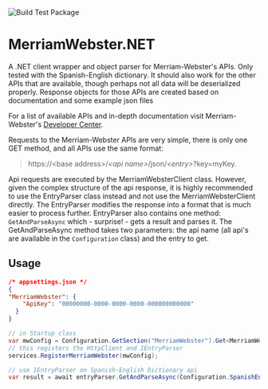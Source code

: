 ![Build Test Package](https://github.com/HannoZ/MerriamWebster.NET/workflows/Build%20Test%20Package/badge.svg)

# MerriamWebster.NET
A .NET client wrapper and object parser for Merriam-Webster's APIs. Only tested with the Spanish-English dictionary. It should also work for the other APIs that are available, though perhaps not all data will be deserialized properly. Response objects for those APIs are created based on documentation and some example json files 

For a list of available APIs and in-depth documentation visit Merriam-Webster's [Developer Center](https://dictionaryapi.com/).

Requests to the Merriam-Webster APIs are very simple, there is only one GET method, and all APIs use the same format: 
> https://\<base address\>/_\<api name\>_/json/_\<entry\>_?key=myKey. 

Api requests are executed by the MerriamWebsterClient class. However, given the complex structure of the api response, it is highly recommended to use the EntryParser class instead and not use the MerriamWebsterClient directly. The EntryParser modifies the response into a format that is much easier to process further. EntryParser also contains one method: `GetAndParseAsync` which - surprise! - gets a result and parses it. The GetAndParseAsync method takes two parameters: the api name (all api's are available in the `Configuration` class) and the entry to get. 

## Usage
```JSON
/* appsettings.json */
{
"MerriamWebster": {
    "ApiKey": "00000000-0000-0000-0000-000000000000"
  } 
}
```
``` C#
// in Startup class
var mwConfig = Configuration.GetSection("MerriamWebster").Get<MerriamWebsterConfig>();
// this registers the HttpClient and IEntryParser
services.RegisterMerriamWebster(mwConfig);

// use IEntryParser on Spanish-English Dictionary api
var result = await entryParser.GetAndParseAsync(Configuration.SpanishEnglishDictionary, "ejemplo");
```

